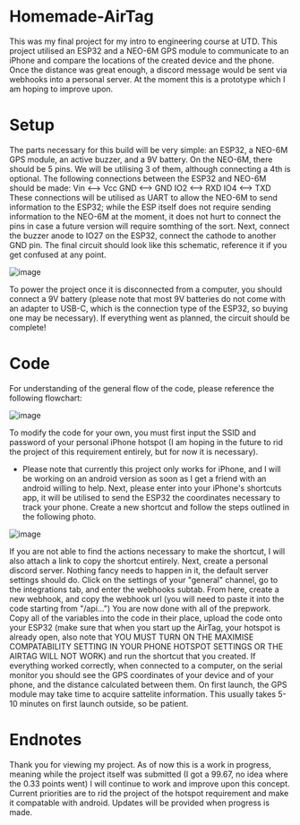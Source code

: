 # Homemade-AirTag
This was my final project for my intro to engineering course at UTD. This project utilised an ESP32 and a NEO-6M GPS module to communicate to an iPhone and compare the locations of the created device and the phone. Once the distance was great enough, a discord message would be sent via webhooks into a personal server. At the moment this is a prototype which I am hoping to improve upon.

# Setup

The parts necessary for this build will be very simple: an ESP32, a NEO-6M GPS module, an active buzzer, and a 9V battery.
On the NEO-6M, there should be 5 pins. We will be utilising 3 of them, although connecting a 4th is optional. The following connections between the ESP32 and NEO-6M should be made:
Vin <--> Vcc
GND <--> GND
IO2 <--> RXD
IO4 <--> TXD
These connections will be utilised as UART to allow the NEO-6M to send information to the ESP32; while the ESP itself does not require sending information to the NEO-6M at the moment, it does not hurt to connect the pins in case a future version will require somthing of the sort.
Next, connect the buzzer anode to IO27 on the ESP32, connect the cathode to another GND pin. The final circuit should look like this schematic, reference it if you get confused at any point.

![image](https://github.com/user-attachments/assets/6724c615-d056-4b5d-93d0-86e8fef3b8a5)

To power the project once it is disconnected from a computer, you should connect a 9V battery (please note that most 9V batteries do not come with an adapter to USB-C, which is the connection type of the ESP32, so buying one may be necessary). If everything went as planned, the circuit should be complete!

# Code

For understanding of the general flow of the code, please reference the following flowchart:

![image](https://github.com/user-attachments/assets/6a5933dc-bf28-4620-8548-4224c3139a19)

To modify the code for your own, you must first input the SSID and password of your personal iPhone hotspot (I am hoping in the future to rid the project of this requirement entirely, but for now it is necessary).
* Please note that currently this project only works for iPhone, and I will be working on an android version as soon as I get a friend with an android willing to help.
Next, please enter into your iPhone's shortcuts app, it will be utilised to send the ESP32 the coordinates necessary to track your phone. Create a new shortcut and follow the steps outlined in the following photo.

![image](https://github.com/user-attachments/assets/64a06293-dd82-4510-9d7c-38e8c169f70e)

If you are not able to find the actions necessary to make the shortcut, I will also attach a link to copy the shortcut entirely.
Next, create a personal discord server. Nothing fancy needs to happen in it, the default server settings should do. Click on the settings of your "general" channel, go to the integrations tab, and enter the webhooks subtab. From here, create a new webhook, and copy the webhook url (you will need to paste it into the code starting from "/api...")
You are now done with all of the prepwork. Copy all of the variables into the code in their place, upload the code onto your ESP32 (make sure that when you start up the AirTag, your hotspot is already open, also note that YOU MUST TURN ON THE MAXIMISE COMPATABILITY SETTING IN YOUR PHONE HOTSPOT SETTINGS OR THE AIRTAG WILL NOT WORK) and run the shortcut that you created. If everything worked correctly, when connected to a computer, on the serial monitor you should see the GPS coordinates of your device and of your phone, and the distance calculated between them.
On first launch, the GPS module may take time to acquire sattelite information. This usually takes 5-10 minutes on first launch outside, so be patient.

# Endnotes

Thank you for viewing my project. As of now this is a work in progress, meaning while the project itself was submitted (I got a 99.67, no idea where the 0.33 points went) I will continue to work and improve upon this concept. Current priorities are to rid the project of the hotspot requirement and make it compatable with android. Updates will be provided when progress is made. 
